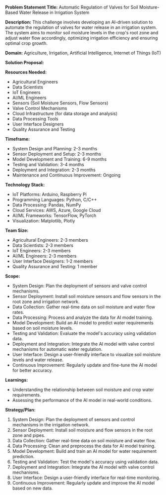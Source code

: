 **Problem Statement Title:** Automatic Regulation of Valves for Soil Moisture-Based Water Release in Irrigation System

**Description:** This challenge involves developing an AI-driven solution to automate the regulation of valves for water release in an irrigation system. The system aims to monitor soil moisture levels in the crop's root zone and adjust water flow accordingly, optimizing irrigation efficiency and ensuring optimal crop growth.

**Domain:** Agriculture, Irrigation, Artificial Intelligence, Internet of Things (IoT)

**Solution Proposal:**

**Resources Needed:**
- Agricultural Engineers
- Data Scientists
- IoT Engineers
- AI/ML Engineers
- Sensors (Soil Moisture Sensors, Flow Sensors)
- Valve Control Mechanisms
- Cloud Infrastructure (for data storage and analysis)
- Data Processing Tools
- User Interface Designers
- Quality Assurance and Testing

**Timeframe:**
- System Design and Planning: 2-3 months
- Sensor Deployment and Setup: 2-3 months
- Model Development and Training: 6-9 months
- Testing and Validation: 3-4 months
- Deployment and Integration: 2-3 months
- Maintenance and Continuous Improvement: Ongoing

**Technology Stack:**
- IoT Platforms: Arduino, Raspberry Pi
- Programming Languages: Python, C/C++
- Data Processing: Pandas, NumPy
- Cloud Services: AWS, Azure, Google Cloud
- AI/ML Frameworks: TensorFlow, PyTorch
- Visualization: Matplotlib, Plotly

**Team Size:**
- Agricultural Engineers: 2-3 members
- Data Scientists: 2-3 members
- IoT Engineers: 2-3 members
- AI/ML Engineers: 2-3 members
- User Interface Designers: 1-2 members
- Quality Assurance and Testing: 1 member

**Scope:**
- System Design: Plan the deployment of sensors and valve control mechanisms.
- Sensor Deployment: Install soil moisture sensors and flow sensors in the root zone and irrigation network.
- Data Collection: Gather real-time data on soil moisture and water flow rates.
- Data Processing: Process and analyze the data for AI model training.
- Model Development: Build an AI model to predict water requirements based on soil moisture levels.
- Testing and Validation: Evaluate the model's accuracy using validation data.
- Deployment and Integration: Integrate the AI model with valve control mechanisms for automatic water regulation.
- User Interface: Design a user-friendly interface to visualize soil moisture levels and water release.
- Continuous Improvement: Regularly update and fine-tune the AI model for better accuracy.

**Learnings:**
- Understanding the relationship between soil moisture and crop water requirements.
- Assessing the performance of the AI model in real-world conditions.

**Strategy/Plan:**
1. System Design: Plan the deployment of sensors and control mechanisms in the irrigation network.
2. Sensor Deployment: Install soil moisture and flow sensors in the root zone and pipes.
3. Data Collection: Gather real-time data on soil moisture and water flow.
4. Data Processing: Clean and preprocess the data for AI model training.
5. Model Development: Build and train an AI model for water requirement prediction.
6. Testing and Validation: Test the model's accuracy using validation data.
7. Deployment and Integration: Integrate the AI model with valve control mechanisms.
8. User Interface: Design a user-friendly interface for real-time monitoring.
9. Continuous Improvement: Regularly update and improve the AI model based on new data.